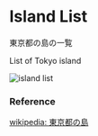 Island List
===============

東京都の島の一覧

List of Tokyo island

![island list]()

### Reference

[wikipedia: 東京都の島](https://ja.wikipedia.org/wiki/Category:%E6%9D%B1%E4%BA%AC%E9%83%BD%E3%81%AE%E5%B3%B6)

